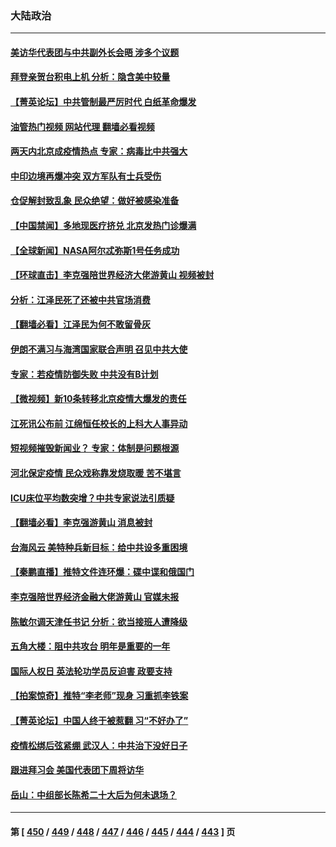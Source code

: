 ### 大陆政治
---
#### [美访华代表团与中共副外长会晤 涉多个议题](../../pages/ncid277/n13883443.md?12130845) 
#### [拜登亲贺台积电上机 分析：隐含美中较量](../../pages/ncid277/n13883456.md?12130845) 
#### [【菁英论坛】中共管制最严厉时代 白纸革命爆发](../../pages/ncid277/n13883465.md?12130845) 
#### [油管热门视频 网站代理 翻墙必看视频](http://138.2.39.72:81/youtube.html?epic-marker?12130845)
#### [两天内北京成疫情热点 专家：病毒比中共强大](../../pages/ncid277/n13883440.md?12130845) 
#### [中印边境再爆冲突 双方军队有士兵受伤](../../pages/ncid277/n13883388.md?12130845) 
#### [仓促解封致乱象 民众绝望：做好被感染准备](../../pages/ncid277/n13883381.md?12130845) 
#### [【中国禁闻】多地现医疗挤兑 北京发热门诊爆满](../../pages/ncid277/n13883214.md?12130845) 
#### [【全球新闻】NASA阿尔忒弥斯1号任务成功](../../pages/ncid277/n13883215.md?12130845) 
#### [【环球直击】李克强陪世界经济大佬游黄山 视频被封](../../pages/ncid277/n13883216.md?12130845) 
#### [分析：江泽民死了还被中共官场消费](../../pages/ncid277/n13883009.md?12130845) 
#### [【翻墙必看】江泽民为何不敢留骨灰](../../pages/ncid277/n13882911.md?12130845) 
#### [伊朗不满习与海湾国家联合声明 召见中共大使](../../pages/ncid277/n13882879.md?12130845) 
#### [专家：若疫情防御失败 中共没有B计划](../../pages/ncid277/n13882811.md?12130845) 
#### [【微视频】新10条转移北京疫情大爆发的责任](../../pages/ncid277/n13882751.md?12130845) 
#### [江死讯公布前 江绵恒任校长的上科大人事异动](../../pages/ncid277/n13882789.md?12130845) 
#### [短视频摧毁新闻业？ 专家：体制是问题根源](../../pages/ncid277/n13882513.md?12130845) 
#### [河北保定疫情 民众戏称靠发烧取暖 苦不堪言](../../pages/ncid277/n13882624.md?12130845) 
#### [ICU床位平均数突增？中共专家说法引质疑](../../pages/ncid277/n13882509.md?12130845) 
#### [【翻墙必看】李克强游黄山 消息被封](../../pages/ncid277/n13882546.md?12130845) 
#### [台海风云 美特种兵新目标：给中共设多重困境](../../pages/ncid277/n13881958.md?12130845) 
#### [【秦鹏直播】推特文件连环爆：碟中谍和俄国门](../../pages/ncid277/n13882409.md?12130845) 
#### [李克强陪世界经济金融大佬游黄山 官媒未报](../../pages/ncid277/n13882460.md?12130845) 
#### [陈敏尔调天津任书记 分析：欲当接班人遭降级](../../pages/ncid277/n13882458.md?12130845) 
#### [五角大楼：阻中共攻台 明年是重要的一年](../../pages/ncid277/n13882467.md?12130845) 
#### [国际人权日 英法轮功学员反迫害 政要支持](../../pages/ncid277/n13882386.md?12130845) 
#### [【拍案惊奇】推特“李老师”现身 习重抓李铁案](../../pages/ncid277/n13882394.md?12130845) 
#### [【菁英论坛】中国人终于被惹翻 习“不好办了”](../../pages/ncid277/n13882351.md?12130845) 
#### [疫情松绑后弦紧绷 武汉人：中共治下没好日子](../../pages/ncid277/n13882348.md?12130845) 
#### [跟进拜习会 美国代表团下周将访华](../../pages/ncid277/n13882361.md?12130845) 
#### [岳山：中组部长陈希二十大后为何未退场？](../../pages/ncid277/n13881951.md?12130845) 

---
#### 第 [ [450](./450.md?12130845) / [449](./449.md?12130845) / [448](./448.md?12130845) / [447](./447.md?12130845) / [446](./446.md?12130845) / [445](./445.md?12130845) / [444](./444.md?12130845) / [443](./443.md?12130845) ] 页
